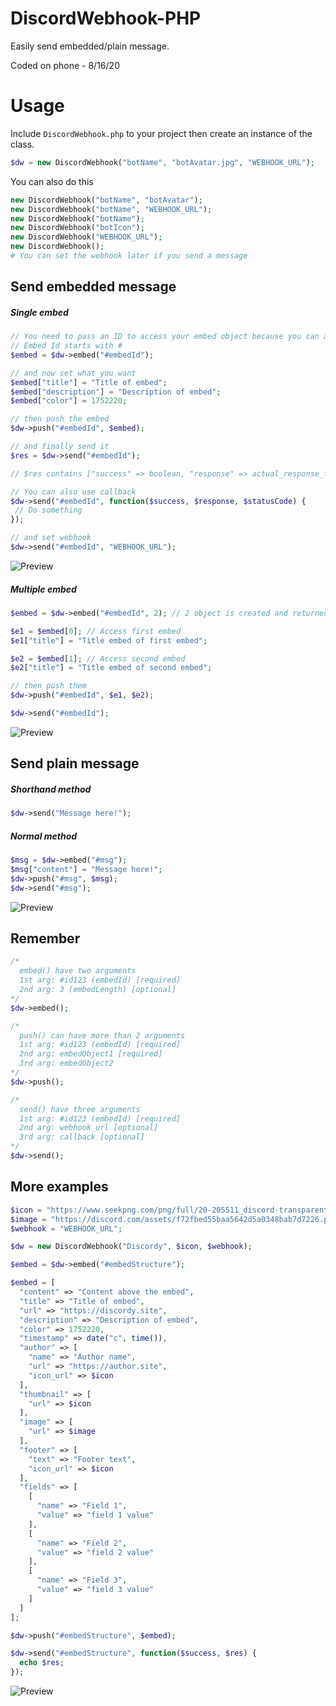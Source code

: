 # DiscordWebhook-PHP
Easily send embedded/plain message.

Coded on phone - 8/16/20

# Usage
Include `DiscordWebhook.php` to your project then 
create an instance of the class.
```php
$dw = new DiscordWebhook("botName", "botAvatar.jpg", "WEBHOOK_URL");
```
You can also do this
```php
new DiscordWebhook("botName", "botAvatar");
new DiscordWebhook("botName", "WEBHOOK_URL");
new DiscordWebhook("botName");
new DiscordWebhook("botIcon");
new DiscordWebhook("WEBHOOK_URL");
new DiscordWebhook();
# You can set the webhook later if you send a message
```

## Send embedded message 

##### Single embed
```php
// You need to pass an ID to access your embed object because you can also create more embed object.
// Embed Id starts with #
$embed = $dw->embed("#embedId");

// and now set what you want
$embed["title"] = "Title of embed";
$embed["description"] = "Description of embed";
$embed["color"] = 1752220;

// then push the embed
$dw->push("#embedId", $embed);

// and finally send it
$res = $dw->send("#embedId");

// $res contains ["success" => boolean, "response" => actual_response_from_discord, "statusCode" => 200]

// You can also use callback
$dw->send("#embedId", function($success, $response, $statusCode) {
 // Do something
});

// and set webhook
$dw->send("#embedId", "WEBHOOK_URL");
```

![Preview](images/em_s.jpg)

##### Multiple embed
```php
$embed = $dw->embed("#embedId", 2); // 2 object is created and returned

$e1 = $embed[0]; // Access first embed
$e1["title"] = "Title embed of first embed";

$e2 = $embed[1]; // Access second embed
$e2["title"] = "Title embed of second embed";

// then push them
$dw->push("#embedId", $e1, $e2);

$dw->send("#embedId");
```

![Preview](images/em_m.jpg)

## Send plain message

##### Shorthand method
```php
$dw->send("Message here!");
```

##### Normal method
```php
$msg = $dw->embed("#msg");
$msg["content"] = "Message here!";
$dw->push("#msg", $msg);
$dw->send("#msg");
```

![Preview](images/pm.jpg)


## Remember
```php
/*
  embed() have two arguments
  1st arg: #id123 (embedId) [required]
  2nd arg: 3 (embedLength) [optional]
*/
$dw->embed(); 

/*
  push() can have more than 2 arguments
  1st arg: #id123 (embedId) [required]
  2nd arg: embedObject1 [required]
  3rd arg: embedObject2
*/
$dw->push();

/*
  send() have three arguments
  1st arg: #id123 (embedId) [required]
  2nd arg: webhook_url [optional]
  3rd arg: callback [optional]
*/
$dw->send();
```


## More examples
```php
$icon = "https://www.seekpng.com/png/full/20-205511_discord-transparent-staff-discord-logo-black-and-white.png";
$image = "https://discord.com/assets/f72fbed55baa5642d5a0348bab7d7226.png";
$webhook = "WEBHOOK_URL";

$dw = new DiscordWebhook("Discordy", $icon, $webhook);

$embed = $dw->embed("#embedStructure");

$embed = [
  "content" => "Content above the embed",
  "title" => "Title of embed",
  "url" => "https://discordy.site",
  "description" => "Description of embed",
  "color" => 1752220,
  "timestamp" => date("c", time()),
  "author" => [
    "name" => "Author name", 
    "url" => "https://author.site",
    "icon_url" => $icon
  ],
  "thumbnail" => [
    "url" => $icon
  ],
  "image" => [
    "url" => $image
  ],
  "footer" => [
    "text" => "Footer text",
    "icon_url" => $icon
  ],
  "fields" => [
    [
      "name" => "Field 1",
      "value" => "field 1 value"
    ],
    [
      "name" => "Field 2",
      "value" => "field 2 value"
    ],
    [
      "name" => "Field 3",
      "value" => "field 3 value"
    ]
  ]
]; 

$dw->push("#embedStructure", $embed);

$dw->send("#embedStructure", function($success, $res) {
  echo $res;
});
```

![Preview](images/e1.jpg)


